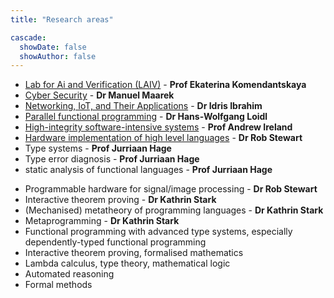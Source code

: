 ```yaml
---
title: "Research areas"

cascade:
  showDate: false
  showAuthor: false
---
```


- [Lab for Ai and Verification (LAIV)](https://laiv.uk/) - <strong> Prof Ekaterina Komendantskaya </strong>
- [Cyber Security](/~dsg/public/researchareas/cybersecurity/) - <strong> Dr Manuel Maarek </strong>
- [Networking, IoT, and Their Applications](/~dsg/public/researchareas/networkingiot/) - <strong> Dr Idris Ibrahim </strong>
- [Parallel functional programming](/~dsg/public/researchareas/parallelhaskell/) - <strong> Dr Hans-Wolfgang Loidl </strong>
- [High-integrity software-intensive systems](/~dsg/public/researchareas/highintegritysoftwareintensivesystems/) - <strong> Prof Andrew Ireland </strong>
- [Hardware implementation of high level languages](/~dsg/public/researchareas/hardwareimplementationofhighlevellanguages/) - <strong> Dr Rob Stewart </strong>
- Type systems - <strong> Prof Jurriaan Hage </strong>
- Type error diagnosis - <strong> Prof Jurriaan Hage </strong>
- static analysis of functional languages - <strong> Prof Jurriaan Hage </strong>
<!-- - Software-Defined Networking (SDN)
- Cloud Computing -->
- Programmable hardware for signal/image processing - <strong> Dr Rob Stewart </strong>
- Interactive theorem proving - <strong> Dr Kathrin Stark </strong>
- (Mechanised) metatheory of programming languages  - <strong> Dr Kathrin Stark </strong>
- Metaprogramming  - <strong> Dr Kathrin Stark </strong>
- Functional programming with advanced type systems, especially
dependently-typed functional programming
- Interactive theorem proving, formalised mathematics
- Lambda calculus, type theory, mathematical logic
- Automated reasoning
- Formal methods
